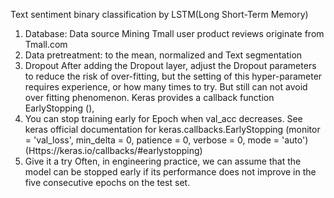 Text sentiment binary classification by LSTM(Long Short-Term Memory)

1. Database: Data source Mining Tmall user product reviews originate from Tmall.com
2. Data pretreatment: to the mean, normalized and Text segmentation
3. Dropout After adding the Dropout layer, adjust the Dropout parameters to reduce the risk of over-fitting, but the setting of this hyper-parameter requires experience, or how many times to try. But still can not avoid over fitting phenomenon. Keras provides a callback function EarlyStopping (),
4. You can stop training early for Epoch when val_acc decreases. See keras official documentation for keras.callbacks.EarlyStopping (monitor = 'val_loss', min_delta = 0, patience = 0, verbose = 0, mode = 'auto')
(Https://keras.io/callbacks/#earlystopping)
5. Give it a try Often, in engineering practice, we can assume that the model can be stopped early if its performance does not improve in the five consecutive epochs on the test set.
